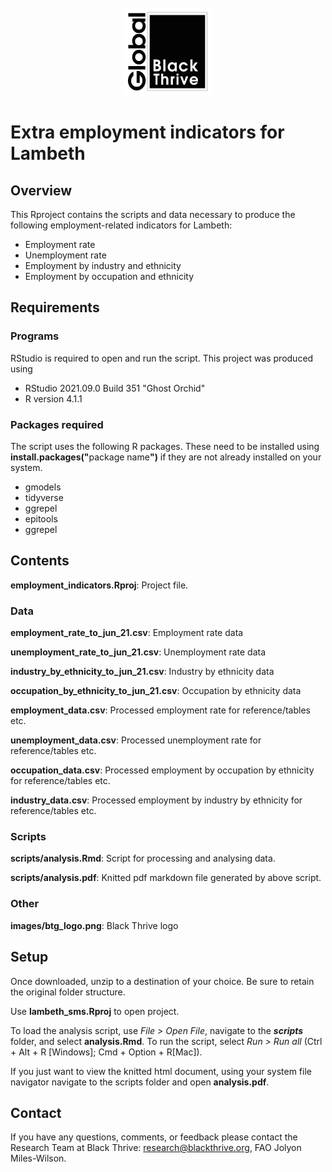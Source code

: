 <!-- PROJECT LOGO -->
<br />
<div align="center">
    <img src="images/btg_logo.png" alt="Logo" width="140" height="140">
  </a>
  </div>
  
# Extra employment indicators for Lambeth
 
## Overview

This Rproject contains the scripts and data necessary to produce the following employment-related indicators for Lambeth:

- Employment rate
- Unemployment rate
- Employment by industry and ethnicity
- Employment by occupation and ethnicity 

## Requirements

### Programs

RStudio is required to open and run the script. This project was produced using 

- RStudio 2021.09.0 Build 351 "Ghost Orchid"
- R version 4.1.1

### Packages required

The script uses the following R packages. These need to be installed using <b>install.packages("</b>package name<b>")</b> if they are not already installed on your system.

- gmodels
- tidyverse
- ggrepel
- epitools
- ggrepel

## Contents

**employment_indicators.Rproj**: Project file.

### Data

**employment_rate_to_jun_21.csv**: Employment rate data 

**unemployment_rate_to_jun_21.csv**: Unemployment rate data

**industry_by_ethnicity_to_jun_21.csv**: Industry by ethnicity data

**occupation_by_ethnicity_to_jun_21.csv**: Occupation by ethnicity data

**employment_data.csv**: Processed employment rate for reference/tables etc.

**unemployment_data.csv**: Processed unemployment rate for reference/tables etc.

**occupation_data.csv**: Processed employment by occupation by ethnicity for reference/tables etc.

**industry_data.csv**: Processed employment by industry by ethnicity for reference/tables etc.

### Scripts

**scripts/analysis.Rmd**: Script for processing and analysing data.

**scripts/analysis.pdf**: Knitted pdf markdown file generated by above script.

### Other

**images/btg_logo.png**: Black Thrive logo

## Setup

Once downloaded, unzip to a destination of your choice. Be sure to retain the original folder structure.

Use **lambeth_sms.Rproj** to open project. 

To load the analysis script, use *File > Open File*, navigate to the ***scripts*** folder, and select **analysis.Rmd**. To run the script, select *Run > Run all* (Ctrl + Alt + R [Windows]; Cmd + Option + R[Mac]).

If you just want to view the knitted html document, using your system file navigator navigate to the scripts folder and open **analysis.pdf**.


## Contact

If you have any questions, comments, or feedback please contact the Research Team at Black Thrive: research@blackthrive.org, FAO Jolyon Miles-Wilson.
